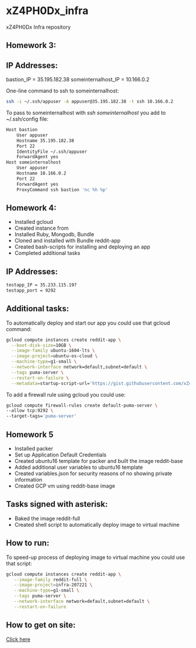 # xZ4PH0Dx_infra
xZ4PH0Dx Infra repository
## Homework 3:

## IP Addresses:

bastion_IP = 35.195.182.38
someinternalhost_IP = 10.166.0.2

One-line command to ssh to someinternalhost:
```bash
ssh -i ~/.ssh/appuser -A appuser@35.195.182.38 -t ssh 10.166.0.2
```

To pass to someinternalhost with _ssh someinternalhost_ you add to ~/.ssh/config file:
```bash
Host bastion
    User appuser
    Hostname 35.195.182.38
    Port 22
    IdentityFile ~/.ssh/appuser
    ForwardAgent yes
Host someinternalhost
    User appuser
    Hostname 10.166.0.2
    Port 22
    ForwardAgent yes
    ProxyCommand ssh bastion 'nc %h %p'
```
## Homework 4:
* Installed gcloud
* Created instance from
* Installed Ruby, Mongodb, Bundle
* Cloned and installed with Bundle reddit-app
* Created bash-scripts for installing and deploying an app
* Completed additional tasks

## IP Addresses:
```bash
testapp_IP = 35.233.115.197
testapp_port = 9292
```

## Additional tasks:

To automatically deploy and start our app you could use that gcloud command:
```bash
gcloud compute instances create reddit-app \
  --boot-disk-size=10GB \
  --image-family ubuntu-1604-lts \
  --image-project=ubuntu-os-cloud \
  --machine-type=g1-small \
  --network-interface network=default,subnet=default \
  --tags puma-server \
  --restart-on-failure \
  --metadata=startup-script-url='https://gist.githubusercontent.com/xZ4PH0Dx/7a0daad2347b7d62479b7332ea8e768f/raw/0f8b82da623526fa4de3653e69ab7ee544e777f6/startup_script.sh'
```

To add a firewall rule using gcloud you could use:
```bash
gcloud compute firewall-rules create default-puma-server \
--allow tcp:9292 \
--target-tags='puma-server'
```

## Homework 5
 * Installed packer
 * Set up Application Default Credentials 
 * Created ubuntu16 template for packer and built the image reddit-base
 * Added additional user variables to ubuntu16 template
 * Created variables.json for security reasons of no showing private information
 * Created GCP vm using reddit-base image

## Tasks signed with asterisk:
 * Baked the image reddit-full
 * Created shell script to automatically deploy image to virtual machine
## How to run:
 To speed-up process of deploying image to virtual machine you could use that script:
``` bash
gcloud compute instances create reddit-app \
   --image-family reddit-full \
   --image-project=infra-207221 \
   --machine-type=g1-small \
   --tags puma-server \
   --network-interface network=default,subnet=default \
   --restart-on-failure
```
## How to get on site:
[Click here](http://35.195.116.156:9292/)
